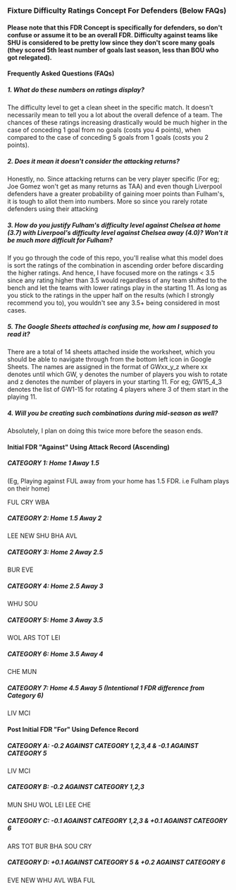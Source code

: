 ### Fixture Difficulty Ratings Concept For Defenders (Below FAQs)

#### Please note that this FDR Concept is specifically for defenders, so don't confuse or assume it to be an overall FDR. Difficulty against teams like SHU is considered to be pretty low since they don't score many goals (they scored 5th least number of goals last season, less than BOU who got relegated).

#### Frequently Asked Questions (FAQs)

##### 1. What do these numbers on ratings display?
The difficulty level to get a clean sheet in the specific match. It doesn't necessarily mean to tell you a lot about the overall defence of a team. The chances of these ratings increasing drastically would be much higher in the case of conceding 1 goal from no goals (costs you 4 points), when compared to the case of conceding 5 goals from 1 goals (costs you 2 points).

##### 2. Does it mean it doesn't consider the attacking returns?
Honestly, no. Since attacking returns can be very player specific (For eg; Joe Gomez won't get as many returns as TAA) and even though Liverpool defenders have a greater probability of gaining moer points than Fulham's, it is tough to allot them into numbers. More so since you rarely rotate defenders using their attacking 

##### 3. How do you justify Fulham's difficulty level against Chelsea at home (3.7) with Liverpool's difficulty level against Chelsea away (4.0)? Won't it be much more difficult for Fulham?
If you go through the code of this repo, you'll realise what this model does is sort the ratings of the combination in ascending order before discarding the higher ratings. And hence, I have focused more on the ratings < 3.5 since any rating higher than 3.5 would regardless of any team shifted to the bench and let the teams with lower ratings play in the starting 11. As long as you stick to the ratings in the upper half on the results (which I strongly recommend you to), you wouldn't see any 3.5+ being considered in most cases.

##### 5. The Google Sheets attached is confusing me, how am I supposed to read it?
There are a total of 14 sheets attached inside the worksheet, which you should be able to navigate through from the bottom left icon in Google Sheets. The names are assigned in the format of GWxx_y_z where xx denotes until which GW, y denotes the number of players you wish to rotate and z denotes the number of players in your starting 11. For eg; GW15_4_3 denotes the list of GW1-15 for rotating 4 players where 3 of them start in the playing 11.

##### 4. Will you be creating such combinations during mid-season as well?
Absolutely, I plan on doing this twice more before the season ends. 


#### Initial FDR "Against" Using Attack Record (Ascending)

##### CATEGORY 1: Home 1 Away 1.5
(Eg, Playing against FUL away from your home has 1.5 FDR. i.e Fulham plays on their home)

FUL
CRY
WBA

##### CATEGORY 2: Home 1.5 Away 2

LEE
NEW
SHU
BHA
AVL

##### CATEGORY 3: Home 2 Away 2.5

BUR
EVE

##### CATEGORY 4: Home 2.5 Away 3

WHU
SOU

##### CATEGORY 5: Home 3 Away 3.5

WOL
ARS
TOT
LEI

##### CATEGORY 6: Home 3.5 Away 4

CHE
MUN

##### CATEGORY 7: Home 4.5 Away 5 (Intentional 1 FDR difference from Category 6)

LIV
MCI


#### Post Initial FDR "For" Using Defence Record

##### CATEGORY A: -0.2 AGAINST CATEGORY 1,2,3,4 & -0.1 AGAINST CATEGORY 5

LIV
MCI

##### CATEGORY B: -0.2 AGAINST CATEGORY 1,2,3

MUN
SHU
WOL
LEI
LEE
CHE

##### CATEGORY C: -0.1 AGAINST CATEGORY 1,2,3 & +0.1 AGAINST CATEGORY 6

ARS
TOT
BUR
BHA
SOU
CRY

##### CATEGORY D: +0.1 AGAINST CATEGORY 5 & +0.2 AGAINST CATEGORY 6
EVE
NEW
WHU
AVL
WBA
FUL


